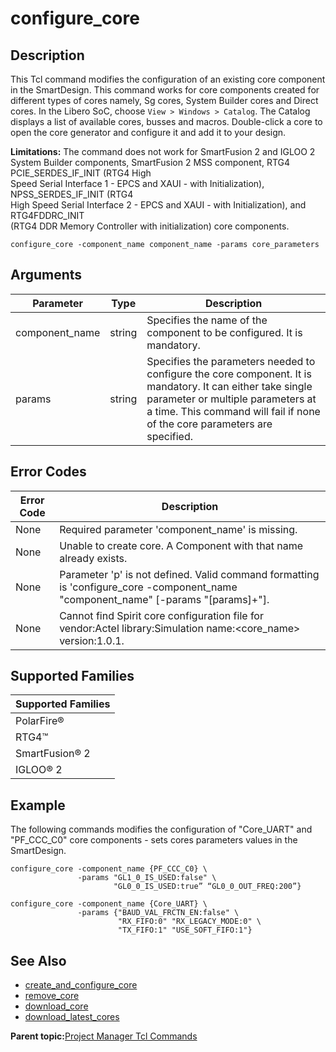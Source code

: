 # configure\_core

## Description

This Tcl command modifies the configuration of an existing core component in the SmartDesign. This command works for core components created for different types of cores namely, Sg cores, System Builder cores and Direct cores. In the Libero SoC, choose `View > Windows > Catalog`. The Catalog displays a list of available cores, busses and macros. Double-click a core to open the core generator and configure it and add it to your design.

**Limitations:** The command does not work for SmartFusion 2 and IGLOO 2<br /> System Builder components, SmartFusion 2 MSS component, RTG4 PCIE\_SERDES\_IF\_INIT \(RTG4 High<br /> Speed Serial Interface 1 - EPCS and XAUI - with Initialization\), NPSS\_SERDES\_IF\_INIT \(RTG4<br /> High Speed Serial Interface 2 - EPCS and XAUI - with Initialization\), and RTG4FDDRC\_INIT<br /> \(RTG4 DDR Memory Controller with initialization\) core components.

```
configure_core -component_name component_name -params core_parameters
```

## Arguments

|Parameter|Type|Description|
|---------|----|-----------|
|component\_name|string|Specifies the name of the component to be configured. It is mandatory.|
|params|string|Specifies the parameters needed to configure the core component. It is mandatory. It can either take single parameter or multiple parameters at a time. This command will fail if none of the core parameters are specified.|

## Error Codes

|Error Code|Description|
|----------|-----------|
|None|Required parameter 'component\_name' is missing.|
|None|Unable to create core. A Component with that name already exists.|
|None|Parameter 'p' is not defined. Valid command formatting is 'configure\_core -component\_name "component\_name" \[-params "\[params\]+"\].|
|None|Cannot find Spirit core configuration file for vendor:Actel library:Simulation name:&lt;core\_name&gt; version:1.0.1.|

## Supported Families

|Supported Families|
|------------------|
|PolarFire®|
|RTG4™|
|SmartFusion® 2|
|IGLOO® 2|

## Example

The following commands modifies the configuration of "Core\_UART" and "PF\_CCC\_C0" core components - sets cores parameters values in the SmartDesign.

```
configure_core -component_name {PF_CCC_C0} \
               -params "GL1_0_IS_USED:false" \
                       "GL0_0_IS_USED:true” “GL0_0_OUT_FREQ:200”}
```

```
configure_core -component_name {Core_UART} \
               -params {"BAUD_VAL_FRCTN_EN:false" \
                        "RX_FIFO:0" "RX_LEGACY_MODE:0" \
                        "TX_FIFO:1" "USE_SOFT_FIFO:1"}
```

## See Also

-   [create\_and\_configure\_core](GUID-68621767-6285-43A3-8C5E-B8306CC0C496.md)
-   [remove\_core](GUID-08013E53-1886-4EAF-A0A9-12CC4959EEF9.md)
-   [download\_core](GUID-6792D48C-EE9C-4C31-B4BD-CECFB4366FB5.md)
-   [download\_latest\_cores](GUID-6A9D5996-EBF2-4FBA-8A35-1A82822441FD.md)

**Parent topic:**[Project Manager Tcl Commands](GUID-CE445F8D-419D-434B-9288-A0005F280E89.md)

